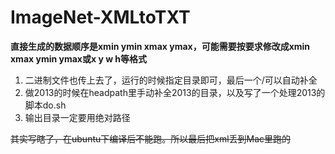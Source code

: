 # ImageNet-XMLtoTXT

**直接生成的数据顺序是xmin ymin xmax ymax，可能需要按要求修改成xmin xmax ymin ymax或x y w h等格式**

1. 二进制文件也传上去了，运行的时候指定目录即可，最后一个/可以自动补全
2. 做2013的时候在headpath里手动补全2013的目录，以及写了一个处理2013的脚本do.sh
3. 输出目录一定要用绝对路径

~~其实写瞎了，在ubuntu下编译后不能跑。所以最后把xml丢到Mac里跑的~~
